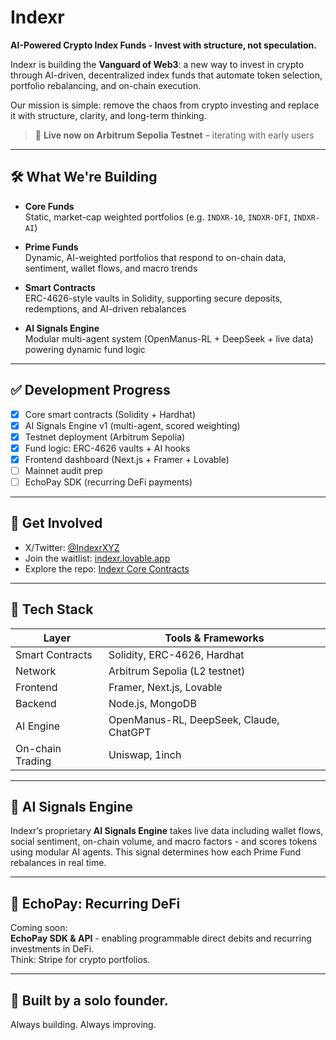 # Indexr  
**AI-Powered Crypto Index Funds - Invest with structure, not speculation.**

Indexr is building the **Vanguard of Web3**: a new way to invest in crypto through AI-driven, decentralized index funds that automate token selection, portfolio rebalancing, and on-chain execution.

Our mission is simple: remove the chaos from crypto investing and replace it with structure, clarity, and long-term thinking.

> 🧪 **Live now on Arbitrum Sepolia Testnet** – iterating with early users

---

## 🛠️ What We're Building

- **Core Funds**  
  Static, market-cap weighted portfolios (e.g. `INDXR-10`, `INDXR-DFI`, `INDXR-AI`)

- **Prime Funds**  
  Dynamic, AI-weighted portfolios that respond to on-chain data, sentiment, wallet flows, and macro trends

- **Smart Contracts**  
  ERC-4626-style vaults in Solidity, supporting secure deposits, redemptions, and AI-driven rebalances

- **AI Signals Engine**  
  Modular multi-agent system (OpenManus-RL + DeepSeek + live data) powering dynamic fund logic

---

## ✅ Development Progress

- [x] Core smart contracts (Solidity + Hardhat)
- [x] AI Signals Engine v1 (multi-agent, scored weighting)
- [x] Testnet deployment (Arbitrum Sepolia)
- [x] Fund logic: ERC-4626 vaults + AI hooks
- [x] Frontend dashboard (Next.js + Framer + Lovable)
- [ ] Mainnet audit prep
- [ ] EchoPay SDK (recurring DeFi payments)

---

## 🔗 Get Involved

- X/Twitter: [@IndexrXYZ](https://x.com/IndexrXYZ)
- Join the waitlist: [indexr.lovable.app](https://indexr.lovable.app)
- Explore the repo: [Indexr Core Contracts](https://github.com/IndexrXYZ)

---

## 🧠 Tech Stack

| Layer             | Tools & Frameworks |
|------------------|--------------------|
| Smart Contracts  | Solidity, ERC-4626, Hardhat |
| Network          | Arbitrum Sepolia (L2 testnet) |
| Frontend         | Framer, Next.js, Lovable |
| Backend          | Node.js, MongoDB |
| AI Engine        | OpenManus-RL, DeepSeek, Claude, ChatGPT |
| On-chain Trading | Uniswap, 1inch |

---

## 🧠 AI Signals Engine

Indexr’s proprietary **AI Signals Engine** takes live data including wallet flows, social sentiment, on-chain volume, and macro factors - and scores tokens using modular AI agents. This signal determines how each Prime Fund rebalances in real time.

---

## 🔄 EchoPay: Recurring DeFi

Coming soon:  
**EchoPay SDK & API** - enabling programmable direct debits and recurring investments in DeFi.  
Think: Stripe for crypto portfolios.

---

## 👋 Built by a solo founder.  
Always building. Always improving.  
